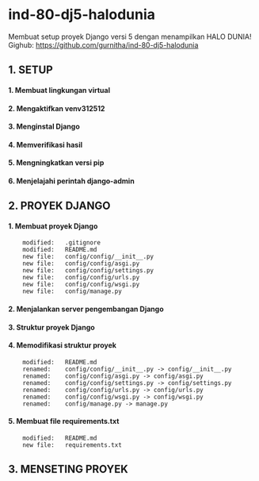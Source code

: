 # ind-80-dj5-halodunia
Membuat setup proyek Django versi 5 dengan menampilkan HALO DUNIA!
Gighub: https://github.com/gurnitha/ind-80-dj5-halodunia


## 1. SETUP

#### 1. Membuat lingkungan virtual

#### 2. Mengaktifkan venv312512

#### 3. Menginstal Django 

#### 4. Memverifikasi hasil

#### 5. Mengningkatkan versi pip

#### 6. Menjelajahi perintah django-admin


## 2. PROYEK DJANGO

#### 1. Membuat proyek Django

        modified:   .gitignore
        modified:   README.md
        new file:   config/config/__init__.py
        new file:   config/config/asgi.py
        new file:   config/config/settings.py
        new file:   config/config/urls.py
        new file:   config/config/wsgi.py
        new file:   config/manage.py

#### 2. Menjalankan server pengembangan Django

#### 3. Struktur proyek Django

#### 4. Memodifikasi struktur proyek

        modified:   README.md
        renamed:    config/config/__init__.py -> config/__init__.py
        renamed:    config/config/asgi.py -> config/asgi.py
        renamed:    config/config/settings.py -> config/settings.py
        renamed:    config/config/urls.py -> config/urls.py
        renamed:    config/config/wsgi.py -> config/wsgi.py
        renamed:    config/manage.py -> manage.py

#### 5. Membuat file requirements.txt

        modified:   README.md
        new file:   requirements.txt


## 3. MENSETING PROYEK
